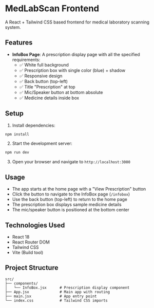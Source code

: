 # MedLabScan Frontend

A React + Tailwind CSS based frontend for medical laboratory scanning system.

## Features

- **InfoBox Page**: A prescription display page with all the specified requirements:
  - ✅ White full background
  - ✅ Prescription box with single color (blue) + shadow
  - ✅ Responsive design
  - ✅ Back button (top-left)
  - ✅ Title "Prescription" at top
  - ✅ Mic/Speaker button at bottom absolute
  - ✅ Medicine details inside box

## Setup

1. Install dependencies:
```bash
npm install
```

2. Start the development server:
```bash
npm run dev
```

3. Open your browser and navigate to `http://localhost:3000`

## Usage

- The app starts at the home page with a "View Prescription" button
- Click the button to navigate to the InfoBox page (`/infobox`)
- Use the back button (top-left) to return to the home page
- The prescription box displays sample medicine details
- The mic/speaker button is positioned at the bottom center

## Technologies Used

- React 18
- React Router DOM
- Tailwind CSS
- Vite (Build tool)

## Project Structure

```
src/
├── components/
│   └── InfoBox.jsx      # Prescription display component
├── App.jsx              # Main app with routing
├── main.jsx             # App entry point
└── index.css            # Tailwind CSS imports
```
